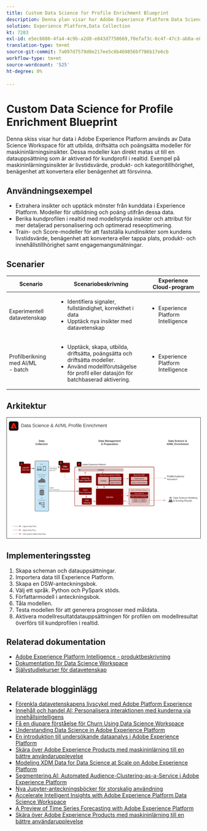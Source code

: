 ```yaml
---
title: Custom Data Science for Profile Enrichment Blueprint
description: Denna plan visar hur Adobe Experience Platform Data Science Workspace kan använda data i Experience Platform för att utbilda, driftsätta och göra poäng i modeller för maskininlärning.
solution: Experience Platform,Data Collection
kt: 7203
exl-id: e5ec6886-4fa4-4c9b-a2d8-e843d7758669,f0efaf3c-6c4f-47c3-ab8a-e8e146dd071c
translation-type: tm+mt
source-git-commit: 7a097d7579d0e217ee5c6b469856bf786b17e6cb
workflow-type: tm+mt
source-wordcount: '525'
ht-degree: 0%

---
```


# Custom Data Science for Profile Enrichment Blueprint

Denna skiss visar hur data i Adobe Experience Platform används av Data Science Workspace för att utbilda, driftsätta och poängsätta modeller för maskininlärningsinsikter. Dessa modeller kan direkt matas ut till en datauppsättning som är aktiverad för kundprofil i realtid. Exempel på maskininlärningsinsikter är livstidsvärde, produkt- och kategoritillhörighet, benägenhet att konvertera eller benägenhet att försvinna.

## Användningsexempel

* Extrahera insikter och upptäck mönster från kunddata i Experience Platform. Modeller för utbildning och poäng utifrån dessa data.
* Berika kundprofilen i realtid med modellstyrda insikter och attribut för mer detaljerad personalisering och optimerad reseoptimering.
* Train- och Score-modeller för att fastställa kundinsikter som kundens livstidsvärde, benägenhet att konvertera eller tappa plats, produkt- och innehållstillhörighet samt engagemangsmätningar.

## Scenarier

| Scenario | Scenariobeskrivning | Experience Cloud-program |
|---|---|---|
| Experimentell datavetenskap | <ul><li>Identifiera signaler, fullständighet, korrekthet i data</li><li>Upptäck nya insikter med datavetenskap</li></ul> | <ul><li>Experience Platform Intelligence</li></ul> |
| Profilberikning med AI/ML<br> - batch | <ul><li>Upptäck, skapa, utbilda, driftsätta, poängsätta och driftsätta modeller.</li><li>Använd modellförutsägelse för profil eller datasjön för batchbaserad aktivering.</li></ul> | <ul><li>Experience Platform Intelligence</li></ul> |

## Arkitektur

<img src="assets/datascience.svg" alt="Referensarkitektur för Custom Data Science for Profile Enrichment Blueprint" style="border:1px solid #4a4a4a" />

## Implementeringssteg

1. Skapa scheman och datauppsättningar.
1. Importera data till Experience Platform.
1. Skapa en DSW-anteckningsbok.
1. Välj ett språk. Python och PySpark stöds.
1. Författarmodell i anteckningsbok.
1. Tåla modellen.
1. Testa modellen för att generera prognoser med måldata.
1. Aktivera modellresultatdatauppsättningen för profilen om modellresultat överförs till kundprofilen i realtid.

## Relaterad dokumentation

* [Adobe Experience Platform Intelligence - produktbeskrivning](https://helpx.adobe.com/legal/product-descriptions/adobe-experience-platform-intelligence---product-description.html)
* [Dokumentation för Data Science Workspace](https://experienceleague.adobe.com/docs/experience-platform/data-science-workspace/home.html?lang=en)
* [Självstudiekurser för datavetenskap](https://experienceleague.adobe.com/docs/platform-learn/tutorials/data-science-workspace/understanding-data-science-workspace.html)

## Relaterade blogginlägg

* [Förenkla datavetenskapens livscykel med Adobe Platform Experience](https://medium.com/adobetech/simplifying-the-data-science-lifecycle-with-adobe-platform-experience-8ea4f056d82f)
* [Innehåll och handel AI: Personalisera interaktionen med kunderna via innehållsintelligens](https://medium.com/adobetech/content-and-commerce-ai-personalizing-your-interactions-with-customers-through-content-intelligence-dc182601deab)
* [Få en djupare förståelse för Churn Using Data Science Workspace](https://medium.com/adobetech/gaining-a-deeper-understanding-of-churn-using-data-science-workspace-18a2190e0cf3)
* [Understanding Data Science in Adobe Experience Platform](https://medium.com/adobetech/understanding-data-science-in-adobe-experience-platform-5bce5a17b42)
* [En introduktion till undersökande dataanalys i Adobe Experience Platform](https://medium.com/adobetech/an-introductory-look-at-exploratory-data-analysis-on-adobe-experience-platform-1bfce7501d9a)
* [Skära över Adobe Experience Products med maskininlärning till en bättre användarupplevelse](https://medium.com/adobetech/cutting-across-adobe-experience-products-with-machine-learning-to-elevated-user-experience-7c85000510d1)
* [Modeling XDM Data for Data Science at Scale on Adobe Experience Platform](https://medium.com/adobetech/modeling-xdm-data-for-data-science-at-scale-on-adobe-experience-platform-222bb2a6dbf7)
* [Segmentering.AI: Automated Audience-Clustering-as-a-Service i Adobe Experience Platform](https://medium.com/adobetech/segmentation-ai-automated-audience-clustering-as-a-service-in-adobe-experience-platform-261f4099462c)
* [Nya Jupyter-anteckningsböcker för storskalig användning](https://medium.com/adobetech/reimagining-jupyter-notebooks-for-enterprise-scale-8bc6340d504a)
* [Accelerate Intelligent Insights with Adobe Experience Platform Data Science Workspace](https://medium.com/adobetech/accelerate-intelligent-insights-with-adobe-experience-platform-data-science-workspace-89538bacbbea)
* [A Preview of Time Series Forecasting with Adobe Experience Platform](https://medium.com/adobetech/preview-of-time-series-forecasting-with-adobe-experience-platform-38a2fc778e89)
* [Skära över Adobe Experience Products med maskininlärning till en bättre användarupplevelse](https://medium.com/adobetech/cutting-across-adobe-experience-products-with-machine-learning-to-elevated-user-experience-7c85000510d1)

